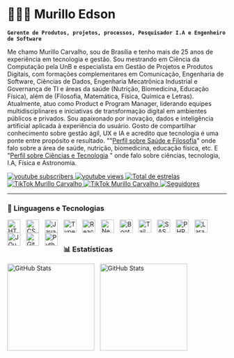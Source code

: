 # 👨🏻‍💻 Murillo Edson

**`Gerente de Produtos, projetos, processos, Pesquisador I.A e Engenheiro de Software`**

Me chamo Murillo Carvalho, sou de Brasília e tenho mais de 25 anos de experiência em tecnologia e gestão. Sou mestrando em Ciência da Computação pela UnB e especialista em Gestão de Projetos e Produtos Digitais, com formações complementares em Comunicação, Engenharia de Software, Ciências de Dados, Engenharia Mecatrônica Industrial e Governança de TI e áreas da saúde (Nutrição, Biomedicina, Educação Física), além de (Filosofia, Matemática, Física, Química e Letras). Atualmente, atuo como Product e Program Manager, liderando equipes multidisciplinares e iniciativas de transformação digital em ambientes públicos e privados.
Sou apaixonado por inovação, dados e inteligência artificial aplicada à experiência do usuário. Gosto de compartilhar conhecimento sobre gestão ágil, UX e IA e acredito que tecnologia é uma ponte entre propósito e resultado. ""[Perfil sobre Saúde e Filosofia](https://www.titok.com/omurillooo/)" onde falo sobre a área de saúde, nutrição, biomedicina, educação física, etc. E "[Perfil sobre Ciências e Tecnologia](https://www.tiktok.com/ti_it_/) " onde falo sobre ciências, tecnologia, I.A, Física e Astronomia.

<p align="left">
    <a href="https://www.youtube.com/channel/UCZKD-rf76bIwPq3v_z3D3ew?sub_confirmation=1">
        <img 
            alt="youtube subscribers" 
            title="Inscreva-se no meu canal" 
            src="https://custom-icon-badges.demolab.com/youtube/channel/subscribers/UCZKD-rf76bIwPq3v_z3D3ew?color=%23E05D44&label=Inscreva-se&logo=video&logoColor=white&style=for-the-badge&labelColor=CE4630"
        />
    </a>
    <a href="https://www.youtube.com/channel/UCZKD-rf76bIwPq3v_z3D3ew">
        <img 
            alt="youtube views" 
            title="Vizualizações no YouTube" 
            src="https://custom-icon-badges.demolab.com/youtube/channel/views/UCZKD-rf76bIwPq3v_z3D3ew?color=%23E1AD0E&logo=eye&logoColor=white&style=for-the-badge&labelColor=C79600"
        />
    </a> 
    <a href="https://github.com/murilloed?tab=repositories&sort=stargazers">
        <img 
            alt="Total de estrelas" 
            title="Total de estrelas GitHub" 
            src="https://custom-icon-badges.demolab.com/github/stars/murilloed?color=55960c&style=for-the-badge&labelColor=488207&logo=star&label=estrelas"
        />
    </a>

  <a href="https://www.tiktok.com/@omurillooo" target="_blank">
    <img 
        alt="TikTok Murillo Carvalho"
        title="Saúde e Bem Estar"
        src="https://img.shields.io/badge/TikTok-@omurillooo-black?style=for-the-badge&logo=tiktok&logoColor=white"
    />
</a>

 <a href="https://www.tiktok.com/@ti_it_" target="_blank">
    <img 
        alt="TikTok Murillo Carvalho"
        title="Saúde e Bem Estar"
        src="https://img.shields.io/badge/TikTok-@ti_it_-black?style=for-the-badge&logo=tiktok&logoColor=white"
    />
</a>
    <a href="https://github.com/murilloed?tab=followers">
        <img 
            alt="Seguidores" 
            title="Me siga no GitHub" 
            src="https://custom-icon-badges.demolab.com/github/followers/murilloed?color=236ad3&labelColor=1155ba&style=for-the-badge&logo=github&label=Seguidores&logoColor=white"
        />
    </a>
</p>

---

### 🤖 Linguagens e Tecnologias

<img 
    align="left" 
    alt="HTML"
    title="HTML" 
    width="30px" 
    style="padding-right: 10px;" 
    src="https://cdn.jsdelivr.net/gh/devicons/devicon@latest/icons/html5/html5-original.svg" 
/>
<img 
    align="left" 
    alt="CSS" 
    title="CSS"
    width="30px" 
    style="padding-right: 10px;" 
    src="https://cdn.jsdelivr.net/gh/devicons/devicon@latest/icons/css3/css3-original.svg" 
/>
<img 
    align="left" 
    alt="JavaScript" 
    title="JavaScript"
    width="30px" 
    style="padding-right: 10px;" 
    src="https://cdn.jsdelivr.net/gh/devicons/devicon@latest/icons/javascript/javascript-original.svg" 
/>
<img 
    align="left" 
    alt="TypeScript"
    title="TypeScript" 
    width="30px" 
    style="padding-right: 10px;" 
    src="https://cdn.jsdelivr.net/gh/devicons/devicon@latest/icons/typescript/typescript-original.svg" 
/>
<img 
    align="left" 
    alt="React"
    title="React" 
    width="30px" 
    style="padding-right: 10px;" 
    src="https://cdn.jsdelivr.net/gh/devicons/devicon@latest/icons/react/react-original.svg" 
/>
<img 
    align="left" 
    alt="Next.js" 
    title="Next.js"
    width="30px" 
    style="padding-right: 10px;" 
    src="https://cdn.jsdelivr.net/gh/devicons/devicon@latest/icons/nextjs/nextjs-original.svg" 
/>
<img 
    align="left" 
    alt="Bootstrap"
    title="Bootstrap" 
    width="30px" 
    style="padding-right: 10px;" 
    src="https://cdn.jsdelivr.net/gh/devicons/devicon@latest/icons/bootstrap/bootstrap-original.svg" 
/>
<img 
    align="left" 
    alt="Tailwind" 
    title="Tailwind"
    width="30px" 
    style="padding-right: 10px;" 
    src="https://cdn.jsdelivr.net/gh/devicons/devicon@latest/icons/tailwindcss/tailwindcss-original.svg" 
/>
<img 
    align="left" 
    alt="SASS" 
    title="SASS"
    width="30px" 
    style="padding-right: 10px;" 
    src="https://cdn.jsdelivr.net/gh/devicons/devicon@latest/icons/sass/sass-original.svg" 
/>
<img 
    align="left" 
    alt="PHP" 
    title="PHP"
    width="30px" 
    style="padding-right: 10px;" 
    src="https://cdn.jsdelivr.net/gh/devicons/devicon@latest/icons/php/php-original.svg" 
/>
<img 
    align="left" 
    alt="Laravel" 
    title="Laravel"
    width="30px" 
    style="padding-right: 10px;" 
    src="https://cdn.jsdelivr.net/gh/devicons/devicon@latest/icons/laravel/laravel-original.svg" 
/>
<img 
    align="left" 
    alt="JQuery" 
    title="JQuery"
    width="30px" 
    style="padding-right: 10px;" 
    src="https://cdn.jsdelivr.net/gh/devicons/devicon@latest/icons/jquery/jquery-original.svg" 
/>
<img 
    align="left" 
    alt="Git" 
    title="Git"
    width="30px" 
    style="padding-right: 10px;" 
    src="https://cdn.jsdelivr.net/gh/devicons/devicon@latest/icons/git/git-original.svg" 
/>
<img 
    align="left" 
    alt="Python" 
    title="Python"
    width="30px" 
    style="padding-right: 10px;" 
    src="https://cdn.jsdelivr.net/gh/devicons/devicon@latest/icons/python/python-original.svg" 
/>

<br/>
<br/>

### 📊 Estatísticas

<p>
  <img 
    align="left" 
    alt="GitHub Stats" 
    height="200" 
    style="padding-right: 10px;" 
    src="https://github-readme-stats.vercel.app/api?username=murilloed&show_icons=true&theme=tokyonight&include_all_commits=true&locale=pt-br" 
  />

<img 
      align="left" 
      alt="GitHub Stats" 
      height="200" 
      src="https://github-readme-stats.vercel.app/api/top-langs/?username=murilloed&theme=tokyonight&layout=compact&custom_title=Tecnologias&langs_count=9" 
  />

</p>
